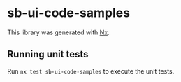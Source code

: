 # sb-ui-code-samples

This library was generated with [Nx](https://nx.dev).

## Running unit tests

Run `nx test sb-ui-code-samples` to execute the unit tests.
